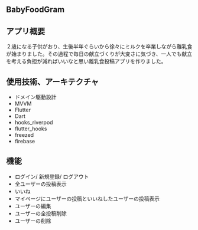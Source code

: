 ## BabyFoodGram

## アプリ概要

２歳になる子供がおり、生後半年ぐらいから徐々にミルクを卒業しながら離乳食が始まりました。その過程で毎日の献立づくりが大変さに気づき、一人でも献立を考える負担が減ればいいなと思い離乳食投稿アプリを作りました。

## 使用技術、アーキテクチャ

- ドメイン駆動設計
- MVVM
- Flutter
- Dart
- hooks_riverpod
- flutter_hooks
- freezed
- firebase

## 機能

- ログイン/ 新規登録/ ログアウト
- 全ユーザーの投稿表示
- いいね
- マイページにユーザーの投稿といいねしたユーザーの投稿表示
- ユーザーの編集
- ユーザーの全投稿削除
- ユーザーの削除